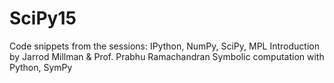 # SciPy15

Code snippets from the sessions: 
IPython, NumPy, SciPy, MPL Introduction	by Jarrod Millman & Prof. Prabhu Ramachandran 
Symbolic computation with Python, SymPy
